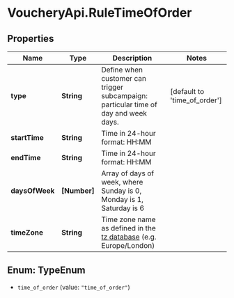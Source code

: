 # VoucheryApi.RuleTimeOfOrder

## Properties

Name | Type | Description | Notes
------------ | ------------- | ------------- | -------------
**type** | **String** | Define when customer can trigger subcampaign: particular time of day and week days. | [default to &#39;time_of_order&#39;]
**startTime** | **String** | Time in 24-hour format: HH:MM | 
**endTime** | **String** | Time in 24-hour format: HH:MM | 
**daysOfWeek** | **[Number]** | Array of days of week, where Sunday is 0, Monday is 1, Saturday is 6 | 
**timeZone** | **String** | Time zone name as defined in the [tz database](http://www.iana.org/time-zones) (e.g. Europe/London) | 



## Enum: TypeEnum


* `time_of_order` (value: `"time_of_order"`)




